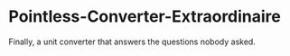 # Pointless-Converter-Extraordinaire
Finally, a unit converter that answers the questions nobody asked.
